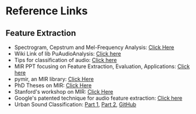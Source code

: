 # Reference Links


## Feature Extraction 

- Spectrogram, Cepstrum and Mel-Frequency Analysis: [Click Here](http://www.speech.cs.cmu.edu/15-492/slides/03_mfcc.pdf)
- Wiki Link of lib PuAudioAnalysis: [Click here](https://github.com/tyiannak/pyAudioAnalysis/wiki/3.-Feature-Extraction)
- Tips for classification of audio: [Click here](http://www.nyu.edu/classes/bello/ACA_files/8-classification.pdf)
- MIR PPT focusing on Feature Extraction, Evaluation, Applications: [Click here](http://www.ifs.tuwien.ac.at/~schindler/lectures/IR_VU_SS2010-MIR_pt2-TL%20(Alex)%202013.pdf)
- pymir, an MIR library: [Click Here](https://github.com/jsawruk/pymir)
- PhD Theses on MIR: [Click Here](http://www.pampalk.at/mir-phds/)
- Stanford's workshop on MIR: [Click Here](https://github.com/sabSAThai/stanford-mir)
- Google's patented technique for audio feature extraction: [Click here](https://patentimages.storage.googleapis.com/34/0e/d1/9a54c7528cf8ad/US7091409.pdf)
- Urban Sound Classification: [Part 1](http://aqibsaeed.github.io/2016-09-03-urban-sound-classification-part-1/), [Part 2](http://aqibsaeed.github.io/2016-09-24-urban-sound-classification-part-2/), [GitHub](https://github.com/aqibsaeed/Urban-Sound-Classification) 
